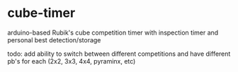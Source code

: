 # cube-timer
arduino-based Rubik's cube competition timer with inspection timer and personal best detection/storage

todo:
add ability to switch between different competitions and have different pb's for each (2x2, 3x3, 4x4, pyraminx, etc)
